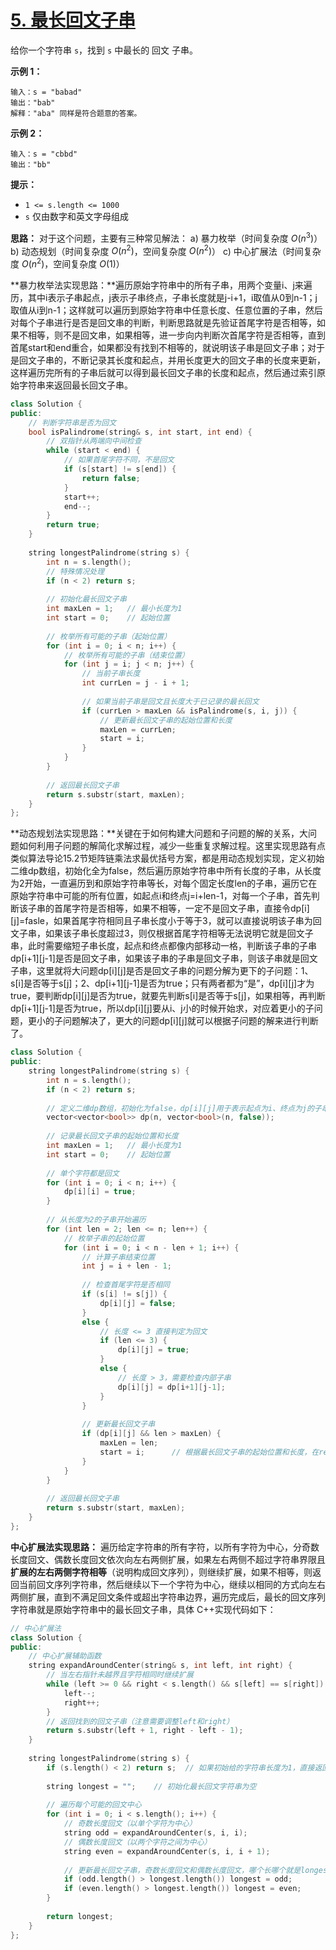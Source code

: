 # [5. 最长回文子串](https://leetcode.cn/problems/longest-palindromic-substring/)

给你一个字符串 `s`，找到 `s` 中最长的 回文 子串。 

**示例 1：**

```
输入：s = "babad"
输出："bab"
解释："aba" 同样是符合题意的答案。
```

**示例 2：**

```
输入：s = "cbbd"
输出："bb"
```

**提示：**

- `1 <= s.length <= 1000`
- `s` 仅由数字和英文字母组成

**思路：** 对于这个问题，主要有三种常见解法：
a) 暴力枚举（时间复杂度 $O(n^3)$）
b) 动态规划（时间复杂度 $O(n^2)$，空间复杂度 $O(n^2)$）
c) 中心扩展法（时间复杂度 $O(n^2)$，空间复杂度 $O(1)$）

**暴力枚举法实现思路：**遍历原始字符串中的所有子串，用两个变量i、j来遍历，其中i表示子串起点，j表示子串终点，子串长度就是j-i+1，i取值从0到n-1；j取值从i到n-1；这样就可以遍历到原始字符串中任意长度、任意位置的子串，然后对每个子串进行是否是回文串的判断，判断思路就是先验证首尾字符是否相等，如果不相等，则不是回文串，如果相等，进一步向内判断次首尾字符是否相等，直到首尾start和end重合，如果都没有找到不相等的，就说明该子串是回文子串；对于是回文子串的，不断记录其长度和起点，并用长度更大的回文子串的长度来更新，这样遍历完所有的子串后就可以得到最长回文子串的长度和起点，然后通过索引原始字符串来返回最长回文子串。

```cpp
class Solution {
public:
    // 判断字符串是否为回文
    bool isPalindrome(string& s, int start, int end) {
        // 双指针从两端向中间检查
        while (start < end) {
            // 如果首尾字符不同，不是回文
            if (s[start] != s[end]) {
                return false;
            }
            start++;
            end--;
        }
        return true;
    }
    
    string longestPalindrome(string s) {
        int n = s.length();
        // 特殊情况处理
        if (n < 2) return s;
        
        // 初始化最长回文子串
        int maxLen = 1;   // 最小长度为1
        int start = 0;    // 起始位置
        
        // 枚举所有可能的子串（起始位置）
        for (int i = 0; i < n; i++) {
            // 枚举所有可能的子串（结束位置）
            for (int j = i; j < n; j++) {
                // 当前子串长度
                int currLen = j - i + 1;
                
                // 如果当前子串是回文且长度大于已记录的最长回文
                if (currLen > maxLen && isPalindrome(s, i, j)) {
                    // 更新最长回文子串的起始位置和长度
                    maxLen = currLen;
                    start = i;
                }
            }
        }
        
        // 返回最长回文子串
        return s.substr(start, maxLen);
    }
};
```

**动态规划法实现思路：**关键在于如何构建大问题和子问题的解的关系，大问题如何利用子问题的解简化求解过程，减少一些重复求解过程。这里实现思路有点类似算法导论15.2节矩阵链乘法求最优括号方案，都是用动态规划实现，定义初始二维dp数组，初始化全为false，然后遍历原始字符串中所有长度的子串，从长度为2开始，一直遍历到和原始字符串等长，对每个固定长度len的子串，遍历它在原始字符串中可能的所有位置，如起点i和终点j=i+len-1，对每一个子串，首先判断该子串的首尾字符是否相等，如果不相等，一定不是回文子串，直接令dp[i]\[j]=fasle，如果首尾字符相同且子串长度小于等于3，就可以直接说明该子串为回文子串，如果该子串长度超过3，则仅根据首尾字符相等无法说明它就是回文子串，此时需要缩短子串长度，起点和终点都像内部移动一格，判断该子串的子串dp[i+1]\[j-1]是否是回文子串，如果该子串的子串是回文子串，则该子串就是回文子串，这里就将大问题dp[i]\[j]是否是回文子串的问题分解为更下的子问题：1、s[i]是否等于s[j]；2、dp[i+1]\[j-1]是否为true；只有两者都为“是”，dp[i]\[j]才为true，要判断dp[i]\[j]是否为true，就要先判断s[i]是否等于s[j]，如果相等，再判断dp[i+1]\[j-1]是否为true，所以dp[i]\[j]要从i、j小的时候开始求，对应着更小的子问题，更小的子问题解决了，更大的问题dp[i]\[j]就可以根据子问题的解来进行判断了。

```cpp
class Solution {
public:
    string longestPalindrome(string s) {
        int n = s.length();
        if (n < 2) return s;
        
        // 定义二维dp数组，初始化为false，dp[i][j]用于表示起点为i、终点为j的子串是否是回文子串
        vector<vector<bool>> dp(n, vector<bool>(n, false));
        
        // 记录最长回文子串的起始位置和长度
        int maxLen = 1;   // 最小长度为1
        int start = 0;    // 起始位置
        
        // 单个字符都是回文
        for (int i = 0; i < n; i++) {
            dp[i][i] = true;
        }
        
        // 从长度为2的子串开始遍历
        for (int len = 2; len <= n; len++) {
            // 枚举子串的起始位置
            for (int i = 0; i < n - len + 1; i++) {
                // 计算子串结束位置
                int j = i + len - 1;
                
                // 检查首尾字符是否相同
                if (s[i] != s[j]) {
                    dp[i][j] = false;
                } 
                else {
                    // 长度 <= 3 直接判定为回文
                    if (len <= 3) {
                        dp[i][j] = true;
                    } 
                    else {
                        // 长度 > 3，需要检查内部子串
                        dp[i][j] = dp[i+1][j-1];
                    }
                }
                
                // 更新最长回文子串
                if (dp[i][j] && len > maxLen) {
                    maxLen = len;
                    start = i;	    // 根据最长回文子串的起始位置和长度，在return时候通过索引获取最长回文字符串
                }
            }
        }
        
        // 返回最长回文子串
        return s.substr(start, maxLen);
    }
};
```

**中心扩展法实现思路：** 遍历给定字符串的所有字符，以所有字符为中心，分奇数长度回文、偶数长度回文依次向左右两侧扩展，如果左右两侧不超过字符串界限且 **扩展的左右两侧字符相等**（说明构成回文序列），则继续扩展，如果不相等，则返回当前回文序列字符串，然后继续以下一个字符为中心，继续以相同的方式向左右两侧扩展，直到不满足回文条件或超出字符串边界，遍历完成后，最长的回文序列字符串就是原始字符串中的最长回文子串，具体 C++实现代码如下：

```cpp
// 中心扩展法
class Solution {  
public:  
    // 中心扩展辅助函数  
    string expandAroundCenter(string& s, int left, int right) {  
        // 当左右指针未越界且字符相同时继续扩展  
        while (left >= 0 && right < s.length() && s[left] == s[right]) {  
            left--;  
            right++;  
        }  
        // 返回找到的回文子串（注意需要调整left和right）  
        return s.substr(left + 1, right - left - 1);  
    }  
    
    string longestPalindrome(string s) {  
        if (s.length() < 2) return s;  // 如果初始给的字符串长度为1，直接返回
        
        string longest = "";    // 初始化最长回文字符串为空
        
        // 遍历每个可能的回文中心  
        for (int i = 0; i < s.length(); i++) {  
            // 奇数长度回文（以单个字符为中心）  
            string odd = expandAroundCenter(s, i, i);  
            // 偶数长度回文（以两个字符之间为中心）  
            string even = expandAroundCenter(s, i, i + 1);  
            
            // 更新最长回文子串，奇数长度回文和偶数长度回文，哪个长哪个就是longest  
            if (odd.length() > longest.length()) longest = odd;  
            if (even.length() > longest.length()) longest = even;  
        }  
        
        return longest;  
    }  
};  
```

